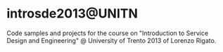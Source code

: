 introsde2013@UNITN
============

Code samples and projects for the course on "Introduction to Service Design and Engineering" @ University of Trento 2013 of Lorenzo Rigato.